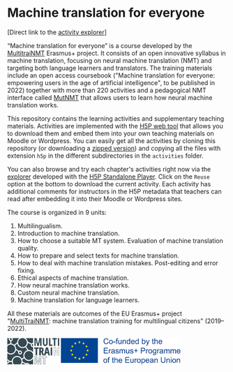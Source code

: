 
# Machine translation for everyone

[Direct link to the [activity explorer](https://jaspock.github.io/mt4everyone/)]

“Machine translation for everyone” is a course developed by the [MultitraiNMT](https://multitrainmt.eu/) Erasmus+ project. It consists of an open innovative syllabus in machine translation, focusing on neural machine translation (NMT) and targeting both language learners and translators. The training materials include an open access coursebook ("Machine translation for everyone: empowering users in the age of artificial intelligence", to be published in 2022) together with more than 220 activities and a pedagogical NMT interface called [MutNMT](https://github.com/Prompsit/mutnmt) that allows users to learn how neural machine translation works.

This repository contains the learning activities and supplementary teaching materials. Activities are implemented with the [H5P web tool](https://h5p.org/) that allows you to download them and embed them into your own teaching materials on Moodle or Wordpress. You can easily get all the activities by cloning this repository (or downloading a [zipped version](https://github.com/jaspock/mt4everyone/archive/refs/heads/main.zip)) and copying all the files with extension `h5p` in the different subdirectories in the `activities` folder. 

You can also browse and try each chapter's activities right now via the [explorer](https://jaspock.github.io/mt4everyone/) developed with the [H5P Standalone Player](https://github.com/tunapanda/h5p-standalone). Click on the `Reuse` option at the bottom to download the current activity. Each activity has additional comments for instructors in the H5P metadata that teachers can read after embedding it into their Moodle or Wordpress sites.

The course is organized in 9 units:

1. Multilingualism.
2. Introduction to machine translation.
3. How to choose a suitable MT system. Evaluation of machine translation quality.
4. How to prepare and select texts for machine translation.
5. How to deal with machine translation mistakes. Post-editing and error fixing.
6. Ethical aspects of machine translation.
7. How neural machine translation works.
8. Custom neural machine translation.
9. Machine translation for language learners.

All these materials are outcomes of the EU Erasmus+ project "[MultiTraiNMT](https://multitrainmt.eu/): machine translation training for multilingual citizens" (2019&ndash;2022).

<a href="https://multitrainmt.eu"><img style="height:60px;" src="./assets/logo-multitrainmt.png" alt="MultitraiNMT logo"></a>
<img style="height:60px;" src="./assets/logo-erasmusplus.png" alt="Erasmus+ logo">
